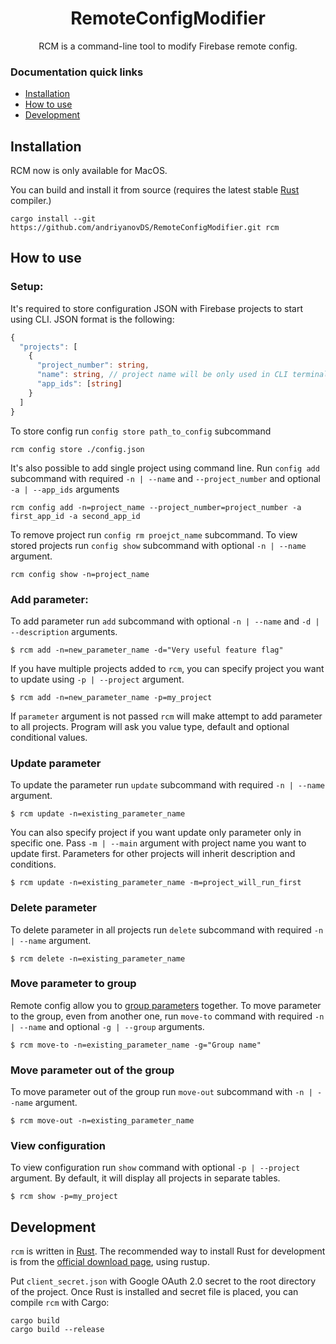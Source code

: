 <div align="center">

# RemoteConfigModifier
RCM is a command-line tool to modify Firebase remote config.
</div>

### Documentation quick links
* [Installation](#installation)
* [How to use](#usage)
* [Development](#development)

<a id="installation">
<h2>Installation</h2>
</a>
RCM now is only available for MacOS.

You can build and install it from source (requires the latest stable [Rust] compiler.)
```console
cargo install --git https://github.com/andriyanovDS/RemoteConfigModifier.git rcm
```

[rust]: https://www.rust-lang.org

<a id="usage">
<h2>How to use</h2>
</a>

### Setup:
It's required to store configuration JSON with Firebase projects to start using CLI.
JSON format is the following:
```typescript
{
  "projects": [
    {
      "project_number": string,
      "name": string, // project name will be only used in CLI terminal ouput
      "app_ids": [string]
    }
  ]
}
```
To store config run `config store path_to_config` subcommand
```shell
rcm config store ./config.json
```

It's also possible to add single project using command line.
Run `config add` subcommand with required `-n | --name` and `--project_number`
and optional `-a | --app_ids` arguments
```shell
rcm config add -n=project_name --project_number=project_number -a first_app_id -a second_app_id
```
To remove project run `config rm proejct_name` subcommand.
To view stored projects run `config show` subcommand with optional `-n | --name` argument.
```shell
rcm config show -n=project_name
```

### Add parameter:
To add parameter run `add` subcommand with optional `-n | --name` and `-d | --description` arguments.
```shell
$ rcm add -n=new_parameter_name -d="Very useful feature flag"
```
If you have multiple projects added to `rcm`, you can specify project you want to update using `-p | --project` argument. 
```shell
$ rcm add -n=new_parameter_name -p=my_project
```
If `parameter` argument is not passed `rcm` will make attempt to add parameter to all projects.
Program will ask you value type, default and optional conditional values. 
### Update parameter
To update the parameter run `update` subcommand with required `-n | --name` argument.
```shell
$ rcm update -n=existing_parameter_name
```
You can also specify project if you want update only parameter only in specific one.
Pass `-m | --main` argument with project name you want to update first.
Parameters for other projects will inherit description and conditions. 
```shell
$ rcm update -n=existing_parameter_name -m=project_will_run_first
```

### Delete parameter
To delete parameter in all projects run `delete` subcommand with required `-n | --name` argument.
```shell
$ rcm delete -n=existing_parameter_name
```

### Move parameter to group
Remote config allow you to [group parameters](https://firebase.google.com/docs/remote-config/parameters#parameter_groups) together.
To move parameter to the group, even from another one, run `move-to` command with required `-n | --name`
and optional `-g | --group` arguments.
```shell
$ rcm move-to -n=existing_parameter_name -g="Group name"
```

### Move parameter out of the group
To move parameter out of the group run `move-out` subcommand with `-n | --name` argument.
```shell
$ rcm move-out -n=existing_parameter_name
```

### View configuration
To view configuration run `show` command with optional `-p | --project` argument.
By default, it will display all projects in separate tables. 
```shell
$ rcm show -p=my_project
```

<a id="development">
<h2>Development</h2>
</a>

`rcm` is written in [Rust](https://www.rust-lang.org/).
The recommended way to install Rust for development is from the [official download page](https://www.rust-lang.org/tools/install), using rustup.

Put `client_secret.json` with Google OAuth 2.0 secret to the root directory of the project.
Once Rust is installed and secret file is placed, you can compile `rcm` with Cargo:

    cargo build
    cargo build --release
